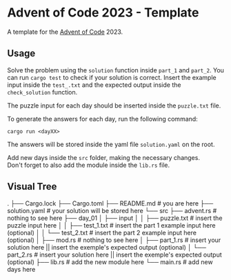 # Advent of Code 2023 - Template

A template for the [Advent of Code](https://adventofcode.com/) 2023.

## Usage

Solve the problem using the `solution` function inside `part_1` and `part_2`.
You can run `cargo test` to check if your solution is correct.
Insert the example input inside the `test_.txt` and the expected output inside the `check_solution` function.

The puzzle input for each day should be inserted inside the `puzzle.txt` file.

To generate the answers for each day, run the following command:

```no_rust
cargo run <dayXX>
```

The answers will be stored inside the yaml file `solution.yaml` on the root.

Add new days inside the `src` folder, making the necessary changes.  
Don't forget to also add the module inside the `lib.rs` file.

## Visual Tree

.
├── Cargo.lock
├── Cargo.toml
├── README.md                   # you are here
├── solution.yaml               # your solution will be stored here
└── src
    ├── advent.rs               # nothing to see here
    ├── day_01
    │   ├── input
    │   │   ├── puzzle.txt      # insert the puzzle input here
    │   │   ├── test_1.txt      # insert the part 1 example input here (optional)
    │   │   └── test_2.txt      # insert the part 2 example input here (optional)
    │   ├── mod.rs              # nothing to see here
    │   ├── part_1.rs           # insert your solution here || insert the exemple's expected output (optional)
    │   └── part_2.rs           # insert your solution here || insert the exemple's expected output (optional)
    ├── lib.rs                  # add the new module here
    └── main.rs                 # add new days here
